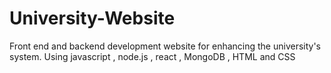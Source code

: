 # University-Website
Front end and backend development website for enhancing the university's system. Using javascript , node.js , react , MongoDB , HTML and CSS

